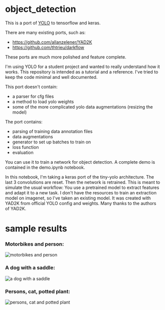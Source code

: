 # object_detection
This is a port of [YOLO](https://pjreddie.com/darknet/) to tensorflow and keras.

There are many existing ports, such as:
 - https://github.com/allanzelener/YAD2K
 - https://github.com/thtrieu/darkflow

These ports are much more polished and feature complete.

I'm using YOLO for a student project and wanted to really understand how it works.
This repository is intended as a tutorial and a reference.
I've tried to keep the code minimal and well documented.

This port doesn't contain:
 - a parser for cfg files
 - a method to load yolo weights
 - some of the more complicated yolo data augmentations (resizing the model)

The port contains:
 - parsing of training data annotation files
 - data augmentations
 - generator to set up batches to train on
 - loss function
 - evaluation

You can use it to train a network for object detection.
A complete demo is contained in the demo.ipynb notebook.

In this notebook, I'm taking a keras port of the tiny-yolo architecture.
The last 3 convolutions are reset.
Then the network is retrained.
This is meant to simulate the usual workflow: You use a pretrained model to extract features and adapt it to a new task.
I don't have the resources to train an extraction model on imagenet, so I've taken an existing model.
It was created with YAD2K from official YOLO config and weights.
Many thanks to the authors of YAD2K.


# sample results

### Motorbikes and person:

![motorbikes and person](http://i.imgur.com/bzpdub5.png "")

### A dog with a saddle:

![a dog with a saddle](http://i.imgur.com/wbr1fNP.png "")

### Persons, cat, potted plant:

![persons, cat and potted plant](http://i.imgur.com/ZGARTfG.png "")
